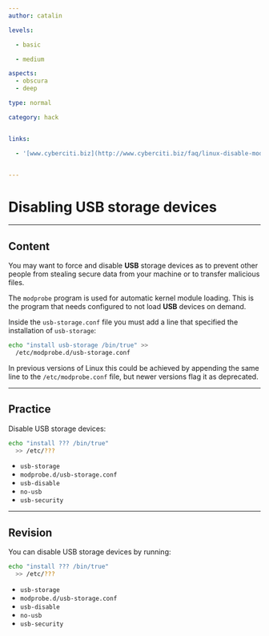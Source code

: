 ```yaml
---
author: catalin

levels:

  - basic

  - medium

aspects:
  - obscura
  - deep

type: normal

category: hack


links:

  - '[www.cyberciti.biz](http://www.cyberciti.biz/faq/linux-disable-modprobe-loading-of-usb-storage-driver/){website}'


---
```


# Disabling **USB** storage devices

---
## Content

You may want to force and disable **USB** storage devices as to prevent other people from stealing secure data from your machine or to transfer malicious files.

The `modprobe` program is used for automatic kernel module loading. This is the program that needs configured to not load **USB** devices on demand.

Inside the `usb-storage.conf` file you must add a line that specified the installation of `usb-storage`:
```bash
echo "install usb-storage /bin/true" >>
  /etc/modprobe.d/usb-storage.conf
```
In previous versions of Linux this could be achieved by appending the same line to the `/etc/modprobe.conf` file, but newer versions flag it as deprecated.

---
## Practice

Disable USB storage devices:
```bash
echo "install ??? /bin/true"  
  >> /etc/???
```

* `usb-storage`
* `modprobe.d/usb-storage.conf`
* `usb-disable`
* `no-usb`
* `usb-security`

---
## Revision

You can disable USB storage devices by running:
```bash
echo "install ??? /bin/true"  
  >> /etc/???
```

* `usb-storage`
* `modprobe.d/usb-storage.conf`
* `usb-disable`
* `no-usb`
* `usb-security`

 
